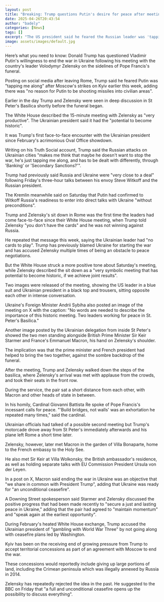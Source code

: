 ```yaml
---
layout: post
title: "Breaking: Trump questions Putin's desire for peace after meeting Zelensky at the Vatican"
date: 2025-04-26T20:43:54
author: "badely"
categories: [News]
tags: []
excerpt: "The US president said he feared the Russian leader was 'tapping me along' given Moscow's strikes on Kyiv earlier this week."
image: assets/images/default.jpg
---
```


Here’s what you need to know: Donald Trump has questioned Vladimir Putin's willingness to end the war in Ukraine following his meeting with the country's leader Volodymyr Zelensky on the sidelines of Pope Francis's funeral.

Posting on social media after leaving Rome, Trump said he feared Putin was "tapping me along" after Moscow's strikes on Kyiv earlier this week, adding there was "no reason for Putin to be shooting missiles into civilian areas".

Earlier in the day Trump and Zelensky were seen in deep discussion in St Peter's Basilica shortly before the funeral began.

The White House described the 15-minute meeting with Zelensky as "very productive". The Ukrainian president said it had the "potential to become historic".

It was Trump's first face-to-face encounter with the Ukrainian president since February's acrimonious Oval Office showdown.

Writing on his Truth Social account, Trump said the Russian attacks on Ukrainian cities "makes me think that maybe he doesn't want to stop the war, he's just tapping me along, and has to be dealt with differently, through 'Banking' or 'Secondary Sanctions?'".

Trump had previously said Russia and Ukraine were "very close to a deal" following Friday's three-hour talks between his envoy Steve Witkoff and the Russian president. 

The Kremlin meanwhile said on Saturday that Putin had confirmed to Witkoff Russia's readiness to enter into direct talks with Ukraine "without preconditions". 

Trump and Zelensky's sit down in Rome was the first time the leaders had come face-to-face since their White House meeting, when Trump told Zelensky "you don't have the cards" and he was not winning against Russia.

He repeated that message this week, saying the Ukrainian leader had "no cards to play". Trump has previously blamed Ukraine for starting the war and has accused Zelensky multiple times of being an obstacle to peace negotiations. 

But the White House struck a more positive tone about Saturday's meeting, while Zelensky described the sit down as a "very symbolic meeting that has potential to become historic, if we achieve joint results".

Two images were released of the meeting, showing the US leader in a blue suit and Ukrainian president in a black top and trousers, sitting opposite each other in intense conversation.

Ukraine's Foreign Minister Andrii Sybiha also posted an image of the meeting on X with the caption: "No words are needed to describe the importance of this historic meeting. Two leaders working for peace in St. Peter's Basilica."

Another image posted by the Ukrainian delegation from inside St Peter's showed the two men standing alongside British Prime Minister Sir Keir Starmer and France's Emmanuel Macron, his hand on Zelensky's shoulder. 

The implication was that the prime minister and French president had helped to bring the two together, against the sombre backdrop of the funeral.

After the meeting, Trump and Zelensky walked down the steps of the basilica, where Zelensky's arrival was met with applause from the crowds, and took their seats in the front row. 

During the service, the pair sat a short distance from each other, with Macron and other heads of state in between.

In his homily, Cardinal Giovanni Battista Re spoke of Pope Francis's incessant calls for peace. "'Build bridges, not walls' was an exhortation he repeated many times," said the cardinal.

Ukrainian officials had talked of a possible second meeting but Trump's motorcade drove away from St Peter's immediately afterwards and his plane left Rome a short time later.

Zelensky, however, later met Macron in the garden of Villa Bonaparte, home to the French embassy to the Holy See. 

He also met Sir Keir at Villa Wolkonsky, the British ambassador's residence, as well as holding separate talks with EU Commission President Ursula von der Leyen.

In a post on X, Macron said ending the war in Ukraine was an objective that "we share in common with President Trump", adding that Ukraine was ready for "an unconditional ceasefire".

A Downing Street spokesperson said Starmer and Zelensky discussed the positive progress that had been made recently to "secure a just and lasting peace in Ukraine," adding that the pair had agreed to "maintain momentum" and "speak again at the earliest opportunity".

During February's heated White House exchange, Trump accused the Ukrainian president of "gambling with World War Three" by not going along with ceasefire plans led by Washington.

Kyiv has been on the receiving end of growing pressure from Trump to accept territorial concessions as part of an agreement with Moscow to end the war.

These concessions would reportedly include giving up large portions of land, including the Crimean peninsula which was illegally annexed by Russia in 2014.

Zelensky has repeatedly rejected the idea in the past. He suggested to the BBC on Friday that "a full and unconditional ceasefire opens up the possibility to discuss everything".

